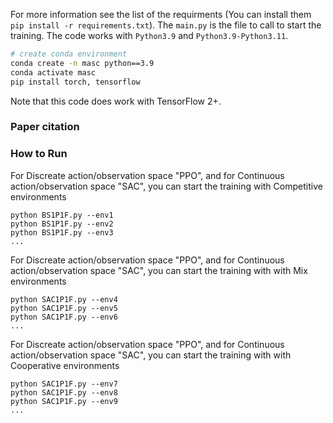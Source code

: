 For more information see the list of the requirments (You can install them `pip install -r requirements.txt`). 
The `main.py` is the file to call to start the training. 
The code works with `Python3.9` and `Python3.9-Python3.11`. 
``` Bash
# create conda environment
conda create -n masc python==3.9
conda activate masc
pip install torch, tensorflow
```
Note that this code does work with TensorFlow 2+. 
### Paper citation

### How to Run
For Discreate action/observation space "PPO", and for Continuous action/observation space "SAC", you can start the training with Competitive environments
```
python BS1P1F.py --env1
python BS1P1F.py --env2
python BS1P1F.py --env3
...
```

For Discreate action/observation space "PPO", and for Continuous action/observation space "SAC",  you can start the training with with Mix environments
```
python SAC1P1F.py --env4
python SAC1P1F.py --env5
python SAC1P1F.py --env6
...
```
For Discreate action/observation space "PPO", and for Continuous action/observation space "SAC",  you can start the training with with Cooperative environments
```
python SAC1P1F.py --env7
python SAC1P1F.py --env8
python SAC1P1F.py --env9
...
```



